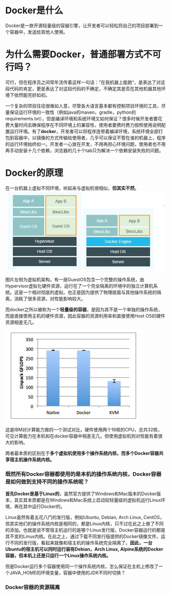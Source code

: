 # Docker是什么

Docker是一款开源轻量级的容器引擎，让开发者可以轻松将自己的项目部署到一个容器中，发送给其他人使用。

# 为什么需要Docker，普通部署方式不可行吗？

可行，但在程序员之间常年流传着这样一句话：”在我机器上能跑“，是表达了对这段代码的肯定，更是表达了对这段代码的不确定，不确定其是否在其他机器其他环境下依然能完好如初。

一个复杂的项目往往很难如人意，尽管各大语言基本都有控制项目环境的工具，尽量保证运行环境的一致性（例如java的maven，gradle，python的requirements.txt），但是编译环境和系统环境又如何保证？很多时候开发者要花费大量时间去确保程序在不同环境上的兼容性，使用者要费时费力按照使用说明配置运行环境。有了**docker**，开发者可以将程序连带着编译环境，系统环境全部打包到容器中，以镜像的方式传输给使用者，几乎可以保证不管在谁的机器上，程序的运行环境始终如一。开发者一心放在开发，不用再担心环境问题，使用者也不用再手动安装十几个依赖，浏览器的几十个tab只为解决一个依赖安装失败的问题。

# Docker的原理

在一台机器上虚拟不同环境，听起来与虚拟机很相似，**但其实不然**。
![image](https://github.com/Xiaohan-Shen/Xiaohan-Shen.github.io/blob/master/images/docker%20vs.%20VM.jpg)

图片左侧为虚拟机架构，有一层GuestOS包含一个完整的操作系统，由Hypervisor虚拟化硬件资源，运行在了一个完全隔离的环境中的独立计算机系统。这是一个相对彻底的虚拟。也正是因为提供了物理层面与其他操作系统的隔离，消耗了很多资源，对性能影响较大。

而docker之所以被称为一个**轻量级的容器**，是因为其不是一个单独的操作系统，而是直接使用主机的硬件资源，因此容器的资源利用率和直接使用Host OS的硬件资源相差无几。

![image](https://github.com/Xiaohan-Shen/Xiaohan-Shen.github.io/blob/master/images/efficiency.jpg)

这是IBM对计算能力做的一个测试对比，硬件使用两个16核的CPU，总共32核，可见计算能力在本机和在docker容器中相差无几，但使用虚拟机则对性能有着很大的影响。

两者最本质的区别在于**多个虚拟机使用多个操作系统内核，而多个Docker容器共享宿主机操作系统内核。**

### 既然所有Docker容器都使用的是本机的操作系统内核，Docker容器是如何做到支持不同的操作系统呢？

**首先Docker是基于Linux的**，虽然官方提供了Windows和Mac版本的Docker版本，其实其本质都是在Windows和Mac系统上启动较轻量级的虚拟机运行Linux环境，再在其中运行Docker的。

Linux虽然有着五花八门的发行版，例如Ubuntu, Debian, Arch Linux, CentOS，但其实他们的操作系统内核是相同的，都是Linux内核，只不过在此之上做了不同的添加。也就是说不管宿主机运行的是哪个Linux发行版，Docker容器运行的都是其不变的Linux内核。在此之上，通过下载不同发行版提供的Docker镜像文件，运行不同的发行版，看起来就像和宿主机的操作系统完全隔离了。**因此，一台Ubuntu的宿主机可以同时运行装有Debian，Arch Linux, Alpine系统的Docker容器，但本机上还是只运行一个Linux操作系统内核。**

但是Docker运行多个容器使用同一个操作系统内核，怎么保证在主机上修改了一个JAVA_HOME的环境变量，容器中使用的JDK不同时切换？

### Docker容器的资源隔离

